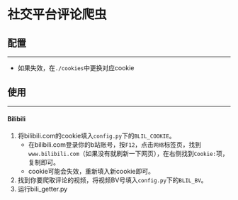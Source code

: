# 社交平台评论爬虫

## 配置

---
- 如果失效，在`./cookies`中更换对应cookie

## 使用

---
#### Bilibili
1. 将bilibili.com的cookie填入`config.py`下的`BLIL_COOKIE`。
   - 在bilibili.com登录你的b站账号，按`F12`，点击`网络`标签页，找到`www.bilibili.com`（如果没有就刷新一下网页），在右侧找到`Cookie:`项，复制即可。
   - cookie可能会失效，重新填入新cookie即可。
2. 找到你要爬取评论的视频，将视频BV号填入`config.py`下的`BLIL_BV`。
3. 运行bili_getter.py